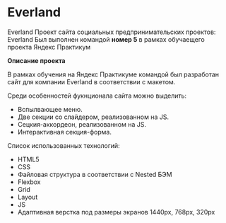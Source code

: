 # Everland
Everland
Проект сайта социальных предпринимательских проектов: Everland Был выполнен командой **номер 5** в рамках обучаещего проекта Яндекс Практикум  

**Описание проекта**  

В рамках обучения на Яндекс Практикуме командой был разработан сайт для компании Everland в соответствии с макетом.  

Среди особенностей фукнционала сайта можно выделить:    

- Вспылвающее меню. 
- Две секции со слайдером, реализованном на JS. 
- Сецкия-аккордеон, реализованном на JS. 
- Интерактивная секция-форма.

Список использованных технологий:  
- HTML5 
- CSS 
- Файловая структура в соответствии с Nested БЭМ 
- Flexbox 
- Grid 
- Layout 
- JS 
- Адаптивная верстка под размеры экранов 1440px, 768px, 320px
